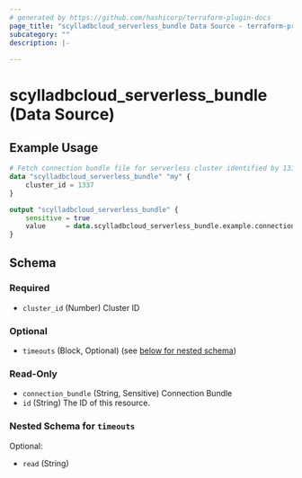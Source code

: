 ```yaml
---
# generated by https://github.com/hashicorp/terraform-plugin-docs
page_title: "scylladbcloud_serverless_bundle Data Source - terraform-provider-scylladbcloud"
subcategory: ""
description: |-
  
---
```


# scylladbcloud_serverless_bundle (Data Source)



## Example Usage

```terraform
# Fetch connection bundle file for serverless cluster identified by 1337.
data "scylladbcloud_serverless_bundle" "my" {
	cluster_id = 1337
}

output "scylladbcloud_serverless_bundle" {
    sensitive = true
	value     = data.scylladbcloud_serverless_bundle.example.connection_bundle
}
```

<!-- schema generated by tfplugindocs -->
## Schema

### Required

- `cluster_id` (Number) Cluster ID

### Optional

- `timeouts` (Block, Optional) (see [below for nested schema](#nestedblock--timeouts))

### Read-Only

- `connection_bundle` (String, Sensitive) Connection Bundle
- `id` (String) The ID of this resource.

<a id="nestedblock--timeouts"></a>
### Nested Schema for `timeouts`

Optional:

- `read` (String)

